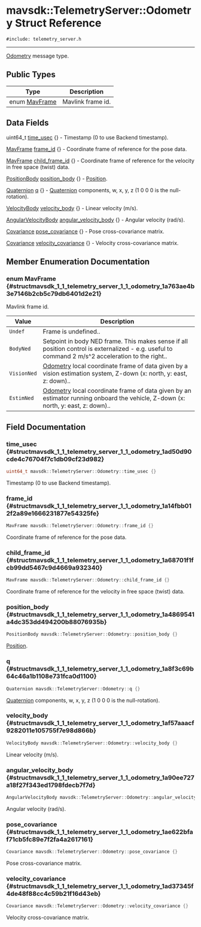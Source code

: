 # mavsdk::TelemetryServer::Odometry Struct Reference
`#include: telemetry_server.h`

----


[Odometry](structmavsdk_1_1_telemetry_server_1_1_odometry.md) message type. 


## Public Types


Type | Description
--- | ---
enum [MavFrame](#structmavsdk_1_1_telemetry_server_1_1_odometry_1a763ae4b3e7146b2cb5c79db6401d2e21) | Mavlink frame id.

## Data Fields


uint64_t [time_usec](#structmavsdk_1_1_telemetry_server_1_1_odometry_1ad50d90cde4c76704f7c1db09cf23d982) {} - Timestamp (0 to use Backend timestamp).

[MavFrame](structmavsdk_1_1_telemetry_server_1_1_odometry.md#structmavsdk_1_1_telemetry_server_1_1_odometry_1a763ae4b3e7146b2cb5c79db6401d2e21) [frame_id](#structmavsdk_1_1_telemetry_server_1_1_odometry_1a14fbb012f2a89e1666231877e54325fe) {} - Coordinate frame of reference for the pose data.

[MavFrame](structmavsdk_1_1_telemetry_server_1_1_odometry.md#structmavsdk_1_1_telemetry_server_1_1_odometry_1a763ae4b3e7146b2cb5c79db6401d2e21) [child_frame_id](#structmavsdk_1_1_telemetry_server_1_1_odometry_1a68701f1fcb99dd5467c9d4669a932340) {} - Coordinate frame of reference for the velocity in free space (twist) data.

[PositionBody](structmavsdk_1_1_telemetry_server_1_1_position_body.md) [position_body](#structmavsdk_1_1_telemetry_server_1_1_odometry_1a4869541a4dc353dd494200b88076935b) {} - [Position](structmavsdk_1_1_telemetry_server_1_1_position.md).

[Quaternion](structmavsdk_1_1_telemetry_server_1_1_quaternion.md) [q](#structmavsdk_1_1_telemetry_server_1_1_odometry_1a8f3c69b64c46a1b1108e731fca0d1100) {} - [Quaternion](structmavsdk_1_1_telemetry_server_1_1_quaternion.md) components, w, x, y, z (1 0 0 0 is the null-rotation).

[VelocityBody](structmavsdk_1_1_telemetry_server_1_1_velocity_body.md) [velocity_body](#structmavsdk_1_1_telemetry_server_1_1_odometry_1af57aaacf9282011e105755f7e98d866b) {} - Linear velocity (m/s).

[AngularVelocityBody](structmavsdk_1_1_telemetry_server_1_1_angular_velocity_body.md) [angular_velocity_body](#structmavsdk_1_1_telemetry_server_1_1_odometry_1a90ee727a18f27f343ed1798fdecb7f7d) {} - Angular velocity (rad/s).

[Covariance](structmavsdk_1_1_telemetry_server_1_1_covariance.md) [pose_covariance](#structmavsdk_1_1_telemetry_server_1_1_odometry_1ae622bfaf71cb5fc89e7f2fa4a2617161) {} - Pose cross-covariance matrix.

[Covariance](structmavsdk_1_1_telemetry_server_1_1_covariance.md) [velocity_covariance](#structmavsdk_1_1_telemetry_server_1_1_odometry_1ad37345f4de48f88cc4c59b21f16d43eb) {} - Velocity cross-covariance matrix.


## Member Enumeration Documentation


### enum MavFrame {#structmavsdk_1_1_telemetry_server_1_1_odometry_1a763ae4b3e7146b2cb5c79db6401d2e21}


Mavlink frame id.


Value | Description
--- | ---
<span id="structmavsdk_1_1_telemetry_server_1_1_odometry_1a763ae4b3e7146b2cb5c79db6401d2e21a6bf5613f65a74a7f8388b26adefaef2b"></span> `Undef` | Frame is undefined.. 
<span id="structmavsdk_1_1_telemetry_server_1_1_odometry_1a763ae4b3e7146b2cb5c79db6401d2e21a91ac262e6e7347fc5f308053580ba3da"></span> `BodyNed` | Setpoint in body NED frame. This makes sense if all position control is externalized - e.g. useful to command 2 m/s^2 acceleration to the right.. 
<span id="structmavsdk_1_1_telemetry_server_1_1_odometry_1a763ae4b3e7146b2cb5c79db6401d2e21ad394115f3c073008cf8096b81fa37fc9"></span> `VisionNed` | [Odometry](structmavsdk_1_1_telemetry_server_1_1_odometry.md) local coordinate frame of data given by a vision estimation system, Z-down (x: north, y: east, z: down).. 
<span id="structmavsdk_1_1_telemetry_server_1_1_odometry_1a763ae4b3e7146b2cb5c79db6401d2e21a605883e5a1cf6c8184abc3de6f16630b"></span> `EstimNed` | [Odometry](structmavsdk_1_1_telemetry_server_1_1_odometry.md) local coordinate frame of data given by an estimator running onboard the vehicle, Z-down (x: north, y: east, z: down).. 

## Field Documentation


### time_usec {#structmavsdk_1_1_telemetry_server_1_1_odometry_1ad50d90cde4c76704f7c1db09cf23d982}

```cpp
uint64_t mavsdk::TelemetryServer::Odometry::time_usec {}
```


Timestamp (0 to use Backend timestamp).


### frame_id {#structmavsdk_1_1_telemetry_server_1_1_odometry_1a14fbb012f2a89e1666231877e54325fe}

```cpp
MavFrame mavsdk::TelemetryServer::Odometry::frame_id {}
```


Coordinate frame of reference for the pose data.


### child_frame_id {#structmavsdk_1_1_telemetry_server_1_1_odometry_1a68701f1fcb99dd5467c9d4669a932340}

```cpp
MavFrame mavsdk::TelemetryServer::Odometry::child_frame_id {}
```


Coordinate frame of reference for the velocity in free space (twist) data.


### position_body {#structmavsdk_1_1_telemetry_server_1_1_odometry_1a4869541a4dc353dd494200b88076935b}

```cpp
PositionBody mavsdk::TelemetryServer::Odometry::position_body {}
```


[Position](structmavsdk_1_1_telemetry_server_1_1_position.md).


### q {#structmavsdk_1_1_telemetry_server_1_1_odometry_1a8f3c69b64c46a1b1108e731fca0d1100}

```cpp
Quaternion mavsdk::TelemetryServer::Odometry::q {}
```


[Quaternion](structmavsdk_1_1_telemetry_server_1_1_quaternion.md) components, w, x, y, z (1 0 0 0 is the null-rotation).


### velocity_body {#structmavsdk_1_1_telemetry_server_1_1_odometry_1af57aaacf9282011e105755f7e98d866b}

```cpp
VelocityBody mavsdk::TelemetryServer::Odometry::velocity_body {}
```


Linear velocity (m/s).


### angular_velocity_body {#structmavsdk_1_1_telemetry_server_1_1_odometry_1a90ee727a18f27f343ed1798fdecb7f7d}

```cpp
AngularVelocityBody mavsdk::TelemetryServer::Odometry::angular_velocity_body {}
```


Angular velocity (rad/s).


### pose_covariance {#structmavsdk_1_1_telemetry_server_1_1_odometry_1ae622bfaf71cb5fc89e7f2fa4a2617161}

```cpp
Covariance mavsdk::TelemetryServer::Odometry::pose_covariance {}
```


Pose cross-covariance matrix.


### velocity_covariance {#structmavsdk_1_1_telemetry_server_1_1_odometry_1ad37345f4de48f88cc4c59b21f16d43eb}

```cpp
Covariance mavsdk::TelemetryServer::Odometry::velocity_covariance {}
```


Velocity cross-covariance matrix.

